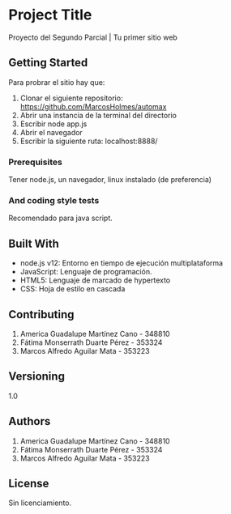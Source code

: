 # Project Title

Proyecto del Segundo Parcial | Tu primer sitio web

## Getting Started
Para probrar el sitio hay que:
1. Clonar el siguiente repositorio: https://github.com/MarcosHolmes/automax
2. Abrir una instancia de la terminal del directorio
3. Escribir node app.js
4. Abrir el navegador
5. Escribir la siguiente ruta: localhost:8888/

### Prerequisites

Tener node.js, un navegador, linux instalado (de preferencia)

### And coding style tests
Recomendado para java script.

## Built With

* node.js v12: Entorno en tiempo de ejecución multiplataforma
* JavaScript: Lenguaje de programación.
* HTML5: Lenguaje de marcado de hypertexto
* CSS: Hoja de estilo en cascada

## Contributing
1. America Guadalupe Martínez Cano - 348810
2. Fátima Monserrath Duarte Pérez - 353324
3. Marcos Alfredo Aguilar Mata - 353223 

## Versioning

1.0

## Authors

1. America Guadalupe Martínez Cano - 348810
2. Fátima Monserrath Duarte Pérez - 353324
3. Marcos Alfredo Aguilar Mata - 353223 

## License

Sin licenciamiento.

